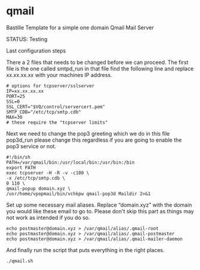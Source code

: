 # qmail
Bastille Template for a simple one domain Qmail Mail Server

 STATUS: Testing

Last configuration steps

There a 2 files that needs to be changed before we can proceed. The first file is the one 
called smtpd_run in that file find the following line and replace xx.xx.xx.xx with your 
machines IP address.

	# options for tcpserver/sslserver
	IP=xx.xx.xx.xx
	PORT=25
	SSL=0
	SSL_CERT="$VQ/control/servercert.pem"
	SMTP_CDB="/etc/tcp/smtp.cdb"
	MAX=30
	# these require the "tcpserver limits"

Next we need to change the pop3 greeting which we do in this file pop3d_run please change 
this regardless if you are going to enable the pop3 service or not.
	
	#!/bin/sh
	PATH=/var/qmail/bin:/usr/local/bin:/usr/bin:/bin
	export PATH
	exec tcpserver -H -R -v -c100 \
	-x /etc/tcp/smtp.cdb \
	0 110 \
	qmail-popup domain.xyz \
	/usr/home/vpopmail/bin/vchkpw qmail-pop3d Maildir 2>&1

Set up some necessary mail aliases. Replace “domain.xyz” with the domain you would like these 
email to go to. Please don't skip this part as things may not work as intended if you do so.
	
	echo postmaster@domain.xyz > /var/qmail/alias/.qmail-root
	echo postmaster@domain.xyz > /var/qmail/alias/.qmail-postmaster
	echo postmaster@domain.xyz > /var/qmail/alias/.qmail-mailer-daemon

And finally run the script that puts everything in the right places.

	./qmail.sh



